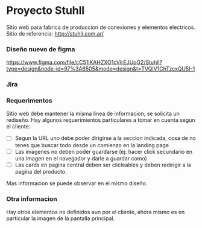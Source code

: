# Proyecto Stuhll

Sitio web para fabrica de produccion de conexiones y elementos electricos.
Sitio de referencia:  http://stuhll.com.ar/



### Diseño nuevo de figma

https://www.figma.com/file/cC51lKAHZXO1cVlrEJUoG2/Stuhll?type=design&node-id=97%3A6505&mode=design&t=TVQIV1ChTzcxQU5I-1

### Jira


### Requerimentos

Sitio web debe mantener la misma linea de informacion, se solicita un rediseño.
Hay algunos requerimientos particulares a tomar en cuenta segun el cliente:

- [ ] Segun la URL uno debe poder dirigirse a la seccion indicada, cosa de no tenes que buscar todo desde un comienzo en la landing page
- [ ] Las imagenes no deben poder guardarse (ej: hacer click secundario en una imagen en el navegador y darle a guardar como)
- [ ] Las cards en pagina central deben ser clicleables y deben redirigir a la pagina del producto.

Mas informacion se puede observar en el mismo diseño.


### Otra informacion

Hay otros elementos no definidos aun por el cliente, ahora mismo es en particular la imagen de la pantalla principal.


